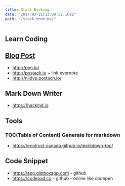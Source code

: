 ```yaml
---
title: Stack Booking
date: "2017-03-21T13:09:32.169Z"
path: "/stack-booking/"
---
```


## Learn Coding

## [Blog Post]()

- http://pen.io/
- http://postach.io ~ link evernote
- http://niidvp.postach.io/

## Mark Down Writer

- https://hackmd.io

## Tools

### TOC(Table of Content) Generate for markdown

- https://ecotrust-canada.github.io/markdown-toc/

## Code Snippet

- https://app.gistboxapp.com - github
- https://codepad.co - github - online like codepen
